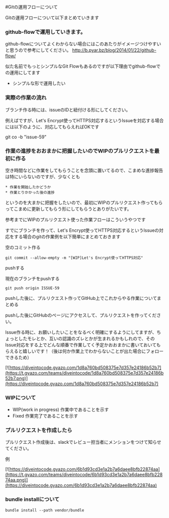 #Gitの運用フローについて

Gitの運用フローについて以下まとめていきます

### github-flowで運用していきます。

github-flowについてよくわからない場合にはこのあたりがイメージつけやすいと思うので参考にしてください。
http://b.pyar.bz/blog/2014/01/22/github-flow/

似た名前でもっとシンプルなGit Flowもあるのですが以下理由でgithub-flowでの運用にしてます

* シンプルな形で運用したい

### 実際の作業の流れ

ブランチ作る時には、issueのIDと紐付ける形にしてください。

例えばですが、Let's Encrypt使ってHTTPS対応するというIssueを対応する場合には以下のように、対応してもらえればOKです

git co -b "issue-59"

### 作業の進捗をおおまかに把握したいのでWIPのプルリクエストを最初に作る

空き時間などに作業をしてもらうことを念頭に置いてるので、こまめな進捗報告は特にいらないのですが、少なくとも

```
* 作業を開始したかどうか
* 作業とりかかった後の進捗
```

というのを大まかに把握をしたいので、最初にWIPのプルリクエスト作ってもらってこまめに更新してもらう形にしてもらうとありがたいです。

参考までにWIPのプルリクエスト使った作業フローはこういうやつです

すでにブランチを作って、Let's Encrypt使ってHTTPS対応するというIssueの対応をする場合のgitの作業例を以下簡単にまとめておきます

空のコミット作る

```
git commit --allow-empty -m "[WIP]Let's Encrypt使ってHTTPS対応"
```
pushする

現在のブランチをpushする
```
git push origin ISSUE-59
```

pushした後に、プルリクエスト作ってGitHub上でこれからやる作業についてまとめる

pushした後にGitHubのページにアクセスして、プルリクエストを作ってください。

Issue作る時に、お願いしたいことをなるべく明確にするようにしてますが、ちょっとしたモレとか、互いの認識のズレとかが生まれるかもしれので、そのIssue対応をする上でどんな順番で作業してく予定かおおまかに書いておいてもらえると嬉しいです！（後は何か作業上でわからないことが出た場合にフォローできるため）

[![https://diveintocode.gyazo.com/1d8a760bd508375e7d357e24186b52b7](https://t.gyazo.com/teams/diveintocode/1d8a760bd508375e7d357e24186b52b7.png)](https://diveintocode.gyazo.com/1d8a760bd508375e7d357e24186b52b7)


### WIPについて

* WIP(work in progress) 作業中であることを示す  
* Fixed                 作業完了であることを示す　

### プルリクエストを作成したら
プルリクエスト作成後は、slackでレビュー担当者にメンションをつけて知らせてください。

例

[![https://diveintocode.gyazo.com/6b1d93cd3e1a2b7a6daee8bfb22874aa](https://t.gyazo.com/teams/diveintocode/6b1d93cd3e1a2b7a6daee8bfb22874aa.png)](https://diveintocode.gyazo.com/6b1d93cd3e1a2b7a6daee8bfb22874aa)
### bundle installについて  
```
bundle install --path vendor/bundle
```
